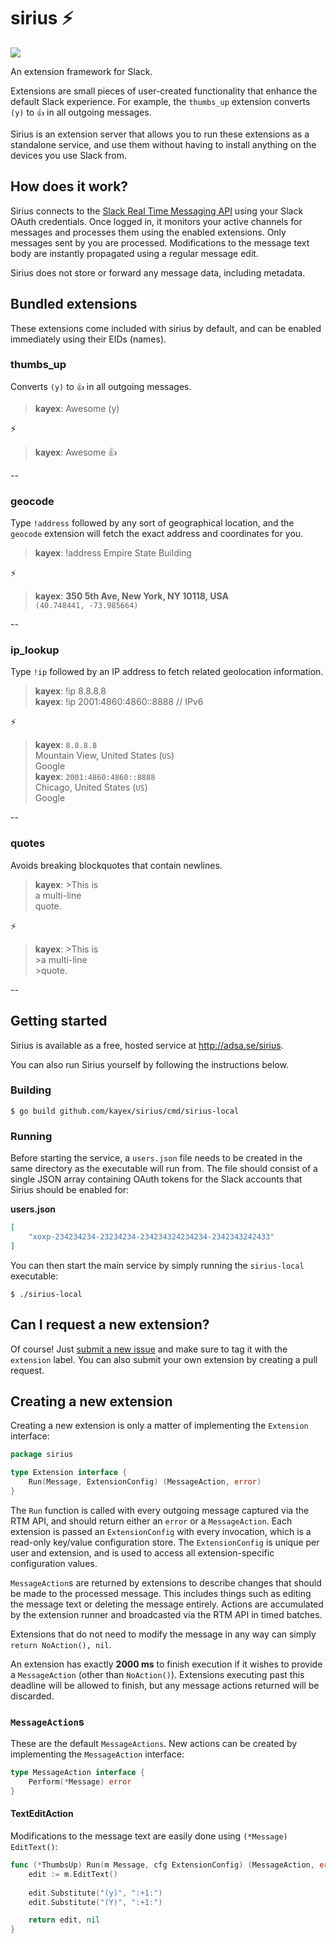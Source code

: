 # sirius ⚡
![](https://travis-ci.org/kayex/sirius.svg?branch=develop)

An extension framework for Slack.

Extensions are small pieces of user-created functionality that enhance the default Slack experience. For example, the `thumbs_up` extension converts `(y)` to `👍` in all outgoing messages.

Sirius is an extension server that allows you to run these extensions as a standalone service, and use them without having to install anything on the devices you use Slack from.

## How does it work?
Sirius connects to the [Slack Real Time Messaging API](https://api.slack.com/rtm) using your Slack OAuth credentials. Once logged in, it monitors your active channels for messages and processes them using the enabled extensions. Only messages sent by you are processed. Modifications to the message text body are instantly propagated using a regular message edit.

Sirius does not store or forward any message data, including metadata.

## Bundled extensions
These extensions come included with sirius by default, and can be enabled immediately using their EIDs (names).

### thumbs_up
Converts `(y)` to `👍` in all outgoing messages.

>**kayex**: Awesome (y)

⚡

>**kayex**: Awesome 👍

--

### geocode
Type `!address` followed by any sort of geographical location, and the `geocode` extension will fetch the exact address and coordinates for you.

>**kayex**: !address Empire State Building

⚡

>**kayex**: **350 5th Ave, New York, NY 10118, USA**  
`(40.748441, -73.985664)`

--

### ip_lookup
Type `!ip` followed by an IP address to fetch related geolocation information.

>**kayex**: !ip 8.8.8.8  
>**kayex**: !ip 2001:4860:4860::8888 // IPv6

⚡

>**kayex**: `8.8.8.8`  
Mountain View, United States (`US`)  
Google  
>**kayex**: `2001:4860:4860::8888`  
Chicago, United States (`US`)  
Google

--

### quotes
Avoids breaking blockquotes that contain newlines.

>**kayex**: >This is  
           a multi-line  
	   quote.

⚡

>**kayex**: >This is  
           >a multi-line  
	   >quote.

--

## Getting started
Sirius is available as a free, hosted service at http://adsa.se/sirius.

You can also run Sirius yourself by following the instructions below.

### Building
```
$ go build github.com/kayex/sirius/cmd/sirius-local
```

### Running
Before starting the service, a `users.json` file needs to be created in the same directory as the executable will run from. The file should consist of a single JSON array containing OAuth tokens for the Slack accounts that Sirius should be enabled for:

**users.json**
```json
[
	"xoxp-234234234-23234234-234234324234234-2342343242433"
]
```

You can then start the main service by simply running the `sirius-local` executable:
```
$ ./sirius-local
```

## Can I request a new extension?
Of course! Just [submit a new issue](https://github.com/kayex/sirius/issues/new) and make sure to tag it with the `extension` label. You can also submit your own extension by creating a pull request.

## Creating a new extension
Creating a new extension is only a matter of implementing the `Extension` interface:
```go
package sirius

type Extension interface {
	Run(Message, ExtensionConfig) (MessageAction, error)
}
```

The `Run` function is called with every outgoing message captured via the RTM API, and should return either an `error` or a `MessageAction`. Each extension is passed an `ExtensionConfig` with every invocation, which is a read-only key/value configuration store. The `ExtensionConfig` is unique per user and extension, and is used to access all extension-specific configuration values.

`MessageAction`s are returned by extensions to describe changes that should be made to the processed message. This includes things such as editing the message text or deleting the message entirely. Actions are accumulated by the extension runner and broadcasted via the RTM API in timed batches.

Extensions that do not need to modify the message in any way can simply `return NoAction(), nil`.

An extension has exactly **2000 ms** to finish execution if it wishes to provide a `MessageAction` (other than `NoAction()`). Extensions executing past this deadline will be allowed to finish, but any message actions returned will be discarded.

### `MessageAction`s
These are the default `MessageActions`. New actions can be created by implementing the `MessageAction` interface:
```go
type MessageAction interface {
	Perform(*Message) error
}
```

#### TextEditAction
Modifications to the message text are easily done using `(*Message) EditText()`:
```go
func (*ThumbsUp) Run(m Message, cfg ExtensionConfig) (MessageAction, error) {
	edit := m.EditText()
	
	edit.Substitute("(y)", ":+1:")
	edit.Substitute("(Y)", ":+1:")

	return edit, nil
}
```
